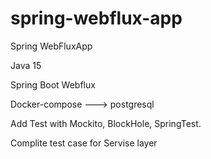 # spring-webflux-app

Spring WebFluxApp  


Java 15


Spring Boot Webflux 


Docker-compose ---> postgresql

Add Test with Mockito, BlockHole, SpringTest.

Complite test case for Servise layer

